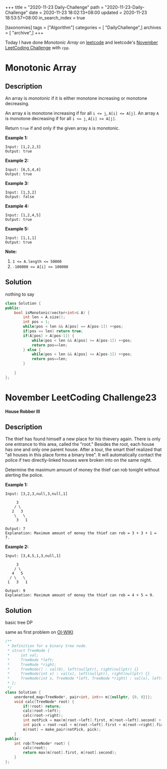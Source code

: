 +++
title = "2020-11-23 Daily-Challenge"
path = "2020-11-23-Daily-Challenge"
date = 2020-11-23 18:02:13+08:00
updated = 2020-11-23 18:53:57+08:00
in_search_index = true

[taxonomies]
tags = ["Algorithm"]
categories = [ "DailyChallenge",]
archives = [ "archive",]
+++

Today I have done *Monotonic Array* on [leetcode](https://leetcode.com/problems/monotonic-array/) and leetcode's [November LeetCoding Challenge](https://leetcode.com/explore/challenge/card/november-leetcoding-challenge/567/week-4-november-22nd-november-28th/3541/) with `cpp`.

<!-- more -->

# Monotonic Array

## Description

An array is *monotonic* if it is either monotone increasing or monotone decreasing.

An array `A` is monotone increasing if for all `i <= j`, `A[i] <= A[j]`. An array `A` is monotone decreasing if for all `i <= j`, `A[i] >= A[j]`.

Return `true` if and only if the given array `A` is monotonic.

**Example 1:**

```
Input: [1,2,2,3]
Output: true
```

**Example 2:**

```
Input: [6,5,4,4]
Output: true
```

**Example 3:**

```
Input: [1,3,2]
Output: false
```

**Example 4:**

```
Input: [1,2,4,5]
Output: true
```

**Example 5:**

```
Input: [1,1,1]
Output: true
```

**Note:**

1. `1 <= A.length <= 50000`
2. `-100000 <= A[i] <= 100000`

## Solution

nothing to say

``` cpp
class Solution {
public:
    bool isMonotonic(vector<int>& A) {
        int len = A.size();
        int pos = 1;
        while(pos < len && A[pos] == A[pos-1]) ++pos;
        if(pos == len) return true;
        if(A[pos] > A[pos-1]) {
            while(pos < len && A[pos] >= A[pos-1]) ++pos;
            return pos==len;
        } else {
            while(pos < len && A[pos] <= A[pos-1]) ++pos;
            return pos==len;
        }
        
    }
};
```

# November LeetCoding Challenge23

**House Robber III**

## Description

The thief has found himself a new place for his thievery again. There is only one entrance to this area, called the "root." Besides the root, each house has one and only one parent house. After a tour, the smart thief realized that "all houses in this place forms a binary tree". It will automatically contact the police if two directly-linked houses were broken into on the same night.

Determine the maximum amount of money the thief can rob tonight without alerting the police.

**Example 1:**

```
Input: [3,2,3,null,3,null,1]

     3
    / \
   2   3
    \   \ 
     3   1

Output: 7 
Explanation: Maximum amount of money the thief can rob = 3 + 3 + 1 = 7.
```

**Example 2:**

```
Input: [3,4,5,1,3,null,1]

     3
    / \
   4   5
  / \   \ 
 1   3   1

Output: 9
Explanation: Maximum amount of money the thief can rob = 4 + 5 = 9.
```

## Solution

basic tree DP

same as first problem on [OI-WIKI](https://oi-wiki.org/dp/tree/)

``` cpp
/**
 * Definition for a binary tree node.
 * struct TreeNode {
 *     int val;
 *     TreeNode *left;
 *     TreeNode *right;
 *     TreeNode() : val(0), left(nullptr), right(nullptr) {}
 *     TreeNode(int x) : val(x), left(nullptr), right(nullptr) {}
 *     TreeNode(int x, TreeNode *left, TreeNode *right) : val(x), left(left), right(right) {}
 * };
 */
class Solution {
    unordered_map<TreeNode*, pair<int, int>> m{{nullptr, {0, 0}}};
    void calc(TreeNode* root) {
        if(!root) return;
        calc(root->left);
        calc(root->right);
        int notPick = max(m[root->left].first, m[root->left].second) + max(m[root->right].first, m[root->right].second);
        int pick = root->val + m[root->left].first + m[root->right].first;
        m[root] = make_pair(notPick, pick);
    }
public:
    int rob(TreeNode* root) {
        calc(root);
        return max(m[root].first, m[root].second);
    }
};
```
